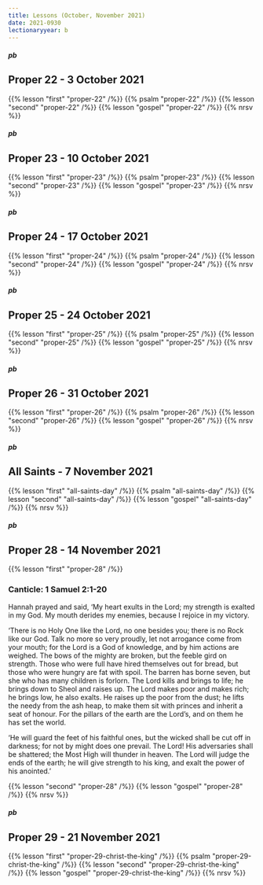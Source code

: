 ```yaml
---
title: Lessons (October, November 2021)
date: 2021-0930
lectionaryyear: b
---
```

##### pb
## Proper 22 - 3 October 2021
{{% lesson "first" "proper-22" /%}}
{{% psalm "proper-22" /%}}
{{% lesson "second" "proper-22" /%}}
{{% lesson "gospel"  "proper-22" /%}}
{{% nrsv %}}

##### pb
## Proper 23 - 10 October 2021
{{% lesson "first" "proper-23" /%}}
{{% psalm "proper-23" /%}}
{{% lesson "second" "proper-23" /%}}
{{% lesson "gospel"  "proper-23" /%}}
{{% nrsv %}}


##### pb
## Proper 24 - 17 October 2021
{{% lesson "first" "proper-24" /%}}
{{% psalm "proper-24" /%}}
{{% lesson "second" "proper-24" /%}}
{{% lesson "gospel"  "proper-24" /%}}
{{% nrsv %}}


##### pb
## Proper 25 - 24 October 2021
{{% lesson "first" "proper-25" /%}}
{{% psalm "proper-25" /%}}
{{% lesson "second" "proper-25" /%}}
{{% lesson "gospel"  "proper-25" /%}}
{{% nrsv %}}


##### pb
## Proper 26 - 31 October 2021
{{% lesson "first" "proper-26" /%}}
{{% psalm "proper-26" /%}}
{{% lesson "second" "proper-26" /%}}
{{% lesson "gospel"  "proper-26" /%}}
{{% nrsv %}}

##### pb
## All Saints - 7 November 2021
{{% lesson "first" "all-saints-day" /%}}
{{% psalm "all-saints-day" /%}}
{{% lesson "second" "all-saints-day" /%}}
{{% lesson "gospel"  "all-saints-day" /%}}
{{% nrsv %}}


##### pb
## Proper 28 - 14 November 2021
{{% lesson "first" "proper-28" /%}}

### Canticle: 1 Samuel 2:1-20
Hannah prayed and said,
‘My heart exults in the Lord;
   my strength is exalted in my God.
My mouth derides my enemies,
   because I rejoice in my victory.


‘There is no Holy One like the Lord,
   no one besides you;
   there is no Rock like our God.
Talk no more so very proudly,
   let not arrogance come from your mouth;
for the Lord is a God of knowledge,
   and by him actions are weighed.
The bows of the mighty are broken,
   but the feeble gird on strength.
Those who were full have hired themselves out for bread,
   but those who were hungry are fat with spoil.
The barren has borne seven,
   but she who has many children is forlorn.
The Lord kills and brings to life;
   he brings down to Sheol and raises up.
The Lord makes poor and makes rich;
   he brings low, he also exalts.
He raises up the poor from the dust;
   he lifts the needy from the ash heap,
to make them sit with princes
   and inherit a seat of honour.
For the pillars of the earth are the Lord’s,
   and on them he has set the world.


‘He will guard the feet of his faithful ones,
   but the wicked shall be cut off in darkness;
   for not by might does one prevail.
The Lord! His adversaries shall be shattered;
   the Most High will thunder in heaven.
The Lord will judge the ends of the earth;
   he will give strength to his king,
   and exalt the power of his anointed.’

{{% lesson "second" "proper-28" /%}}
{{% lesson "gospel"  "proper-28" /%}}
{{% nrsv %}}


##### pb
## Proper 29 - 21 November 2021
{{% lesson "first" "proper-29-christ-the-king" /%}}
{{% psalm "proper-29-christ-the-king" /%}}
{{% lesson "second" "proper-29-christ-the-king" /%}}
{{% lesson "gospel"  "proper-29-christ-the-king" /%}}
{{% nrsv %}}
